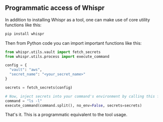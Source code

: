 ## Programmatic access of Whispr

In addition to installing Whispr as a tool, one can make use of core utility functions like this:

```bash
pip install whispr
```

Then from Python code you can import important functions like this:

```py
from whispr.utils.vault import fetch_secrets
from whispr.utils.process import execute_command

config = {
  "vault": "aws",
  "secret_name": "<your_secret_name>"
}

secrets = fetch_secrets(config)

# Now, inject secrets into your command's environment by calling this function
command = "ls -l"
execute_command(command.split(), no_env=False, secrets=secrets)
```

That's it. This is a programmatic equivalent to the tool usage.
